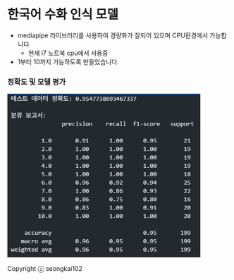 # 한국어 수화 인식 모델
- mediapipe 라이브러리를 사용하여 경량화가 잘되어 있으며 CPU환경에서 가능합니다
    - 현재 i7 노트북 cpu에서 사용중
- 1부터 10까지 가능하도록 만들었습니다.

### 정확도 및 모델 평가
![alt text](image.png)

Copyright ⓒ seongkai102